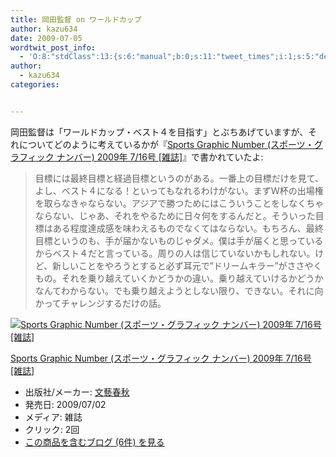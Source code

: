 ```yaml
---
title: 岡田監督 on ワールドカップ
author: kazu634
date: 2009-07-05
wordtwit_post_info:
  - 'O:8:"stdClass":13:{s:6:"manual";b:0;s:11:"tweet_times";i:1;s:5:"delay";i:0;s:7:"enabled";i:1;s:10:"separation";s:2:"60";s:7:"version";s:3:"3.7";s:14:"tweet_template";b:0;s:6:"status";i:2;s:6:"result";a:0:{}s:13:"tweet_counter";i:2;s:13:"tweet_log_ids";a:1:{i:0;i:4695;}s:9:"hash_tags";a:0:{}s:8:"accounts";a:1:{i:0;s:7:"kazu634";}}'
author:
  - kazu634
categories:


---
```

<div class="section">
<p>
    岡田監督は「ワールドカップ・ベスト４を目指す」とぶちあげていますが、それについてどのように考えているかが『<a href="http://d.hatena.ne.jp/asin/B002EA8QAA" onclick="__gaTracker('send', 'event', 'outbound-article', 'http://d.hatena.ne.jp/asin/B002EA8QAA', 'Sports Graphic Number (スポーツ・グラフィック ナンバー) 2009年 7/16号 [雑誌]');">Sports Graphic Number (スポーツ・グラフィック ナンバー) 2009年 7/16号 [雑誌]</a>』で書かれていたよ:
</p>
  
<blockquote>
<p>
      目標には最終目標と経過目標というのがある。一番上の目標だけを見て、よし、ベスト４になる！といってもなれるわけがない。まずＷ杯の出場権を取らなきゃならない。アジアで勝つためにはこういうことをしなくちゃならない、じゃあ、それをやるために日々何をするんだと。そういった目標はある程度達成感を味わえるものでなくてはならない。もちろん、最終目標というのも、手が届かないものじゃダメ。僕は手が届くと思っているからベスト４だと言っている。周りの人は信じていないかもしれない。けど、新しいことをやろうとすると必ず耳元で&#8221;ドリームキラー&#8221;がささやくもの。それを乗り越えていくかどうかの違い。乗り越えていけるかどうかなんてわからない。でも乗り越えようとしない限り、できない。それに向かってチャレンジするだけの話。
</p>
</blockquote>
  
<div class="hatena-asin-detail">
<a href="http://www.amazon.co.jp/dp/B002EA8QAA/?tag=hatena_st1-22&ascsubtag=d-7ibv" onclick="__gaTracker('send', 'event', 'outbound-article', 'http://www.amazon.co.jp/dp/B002EA8QAA/?tag=hatena_st1-22&ascsubtag=d-7ibv', '');"><img src="https://images-na.ssl-images-amazon.com/images/I/51IT7ab5ogL._SL160_.jpg" class="hatena-asin-detail-image" alt="Sports Graphic Number (スポーツ・グラフィック ナンバー) 2009年 7/16号 [雑誌]" title="Sports Graphic Number (スポーツ・グラフィック ナンバー) 2009年 7/16号 [雑誌]" /></a></p> 
    
<div class="hatena-asin-detail-info">
<p class="hatena-asin-detail-title">
<a href="http://www.amazon.co.jp/dp/B002EA8QAA/?tag=hatena_st1-22&ascsubtag=d-7ibv" onclick="__gaTracker('send', 'event', 'outbound-article', 'http://www.amazon.co.jp/dp/B002EA8QAA/?tag=hatena_st1-22&ascsubtag=d-7ibv', 'Sports Graphic Number (スポーツ・グラフィック ナンバー) 2009年 7/16号 [雑誌]');">Sports Graphic Number (スポーツ・グラフィック ナンバー) 2009年 7/16号 [雑誌]</a>
</p>
      
<ul>
<li>
<span class="hatena-asin-detail-label">出版社/メーカー:</span> <a href="http://d.hatena.ne.jp/keyword/%CA%B8%E9%BA%BD%D5%BD%A9" onclick="__gaTracker('send', 'event', 'outbound-article', 'http://d.hatena.ne.jp/keyword/%CA%B8%E9%BA%BD%D5%BD%A9', '文藝春秋');" class="keyword">文藝春秋</a>
</li>
<li>
<span class="hatena-asin-detail-label">発売日:</span> 2009/07/02
</li>
<li>
<span class="hatena-asin-detail-label">メディア:</span> 雑誌
</li>
<li>
<span class="hatena-asin-detail-label">クリック</span>: 2回
</li>
<li>
<a href="http://d.hatena.ne.jp/asin/B002EA8QAA" onclick="__gaTracker('send', 'event', 'outbound-article', 'http://d.hatena.ne.jp/asin/B002EA8QAA', 'この商品を含むブログ (6件) を見る');" target="_blank">この商品を含むブログ (6件) を見る</a>
</li>
</ul>
</div>
    
<div class="hatena-asin-detail-foot">
</div>
</div>
</div>
